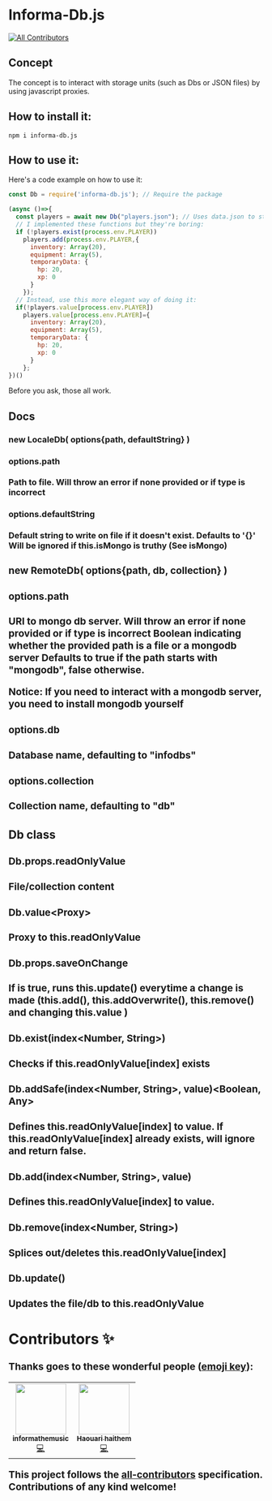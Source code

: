 # Informa-Db.js
<!-- ALL-CONTRIBUTORS-BADGE:START - Do not remove or modify this section -->
[![All Contributors](https://img.shields.io/badge/all_contributors-2-orange.svg?style=flat-square)](#contributors-)
<!-- ALL-CONTRIBUTORS-BADGE:END -->
## Concept
The concept is to interact with storage units (such as Dbs or JSON files) by using javascript proxies.
## How to install it:
`npm i informa-db.js`
## How to use it:
Here's a code example on how to use it:
```js
const Db = require('informa-db.js'); // Require the package

(async ()=>{
  const players = await new Db("players.json"); // Uses data.json to store data
  // I implemented these functions but they're boring:
  if (!players.exist(process.env.PLAYER))
    players.add(process.env.PLAYER,{
      inventory: Array(20),
      equipment: Array(5),
      temporaryData: {
        hp: 20,
        xp: 0
      }
    });
  // Instead, use this more elegant way of doing it:
  if(!players.value[process.env.PLAYER])
    players.value[process.env.PLAYER]={
      inventory: Array(20),
      equipment: Array(5),
      temporaryData: {
        hp: 20,
        xp: 0
      }
    };
})()
```
Before you ask, those all work.
## Docs
### new LocaleDb( options{path<String>, defaultString<String>}<Object> )
#### options.path<String>
Path to file.
Will throw an error if none provided or if type is incorrect
#### options.defaultString<Sting>
Default string to write on file if it doesn't exist.
Defaults to '{}'
Will be ignored if this.isMongo is truthy (See isMongo<Boolean>)
### new RemoteDb( options{path<String>, db<String>, collection<String>}<Object> )
#### options.path<String>
URI to mongo db server.
Will throw an error if none provided or if type is incorrect
Boolean indicating whether the provided path is a file or a mongodb server
Defaults to true if the path starts with "mongodb", false otherwise.

Notice: If you need to interact with a mongodb server, you need to install mongodb yourself
#### options.db<String>
Database name, defaulting to "infodbs"
#### options.collection<String>
Collection name, defaulting to "db"
### Db class
#### Db.props.readOnlyValue<Any>
File/collection content
#### Db.value<Proxy<Any>>
Proxy to this.readOnlyValue
#### Db.props.saveOnChange<Boolean>
If is true, runs this.update() everytime a change is made (this.add(), this.addOverwrite(), this.remove() and changing this.value )
#### Db.exist(index<Number, String>)<Boolean>
Checks if this.readOnlyValue[index] exists
#### Db.addSafe(index<Number, String>, value<Any>)<Boolean, Any>
Defines this.readOnlyValue[index] to value.
If this.readOnlyValue[index] already exists, will ignore and return false.
#### Db.add(index<Number, String>, value<Any>)<Any>
Defines this.readOnlyValue[index] to value.
#### Db.remove(index<Number, String>)<Undefined>
Splices out/deletes this.readOnlyValue[index]
#### Db.update()<Any>
Updates the file/db to this.readOnlyValue

## Contributors ✨

Thanks goes to these wonderful people ([emoji key](https://allcontributors.org/docs/en/emoji-key)):

<!-- ALL-CONTRIBUTORS-LIST:START - Do not remove or modify this section -->
<!-- prettier-ignore-start -->
<!-- markdownlint-disable -->
<table>
  <tr>
    <td align="center"><a href="https://github.com/informathemusic"><img src="https://avatars3.githubusercontent.com/u/39065949?v=4" width="100px;" alt=""/><br /><sub><b>informathemusic</b></sub></a><br /><a href="https://github.com/informathemusic/informa-db.js/commits?author=informathemusic" title="Code">💻</a></td>
    <td align="center"><a href="https://github.com/wolfpat01"><img src="https://avatars1.githubusercontent.com/u/57036855?v=4" width="100px;" alt=""/><br /><sub><b>Haouari haithem</b></sub></a><br /><a href="https://github.com/informathemusic/informa-db.js/commits?author=wolfpat01" title="Code">💻</a></td>
  </tr>
</table>

<!-- markdownlint-enable -->
<!-- prettier-ignore-end -->
<!-- ALL-CONTRIBUTORS-LIST:END -->

This project follows the [all-contributors](https://github.com/all-contributors/all-contributors) specification. Contributions of any kind welcome!